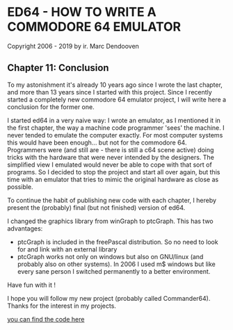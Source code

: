 ﻿
# ED64 - HOW TO WRITE A COMMODORE 64 EMULATOR  
Copyright 2006 - 2019 by ir. Marc Dendooven

## Chapter 11: Conclusion

To my astonishment it's already 10 years ago since I wrote the last chapter, and more than 13 years since I started with this project. Since I recently started a completely new commodore 64 emulator project, I will write here a conclusion for the former one.

I started ed64 in a very naive way: I wrote an emulator, as I mentioned it in the first chapter, the way a machine code programmer 'sees' the machine. I never tended to emulate the computer exactly.  For most computer systems this would have been enough... but not for the commodore 64. Programmers were (and still are - there is still a c64 scene active) doing tricks with the hardware that were never intended by the designers. The simplified view I emulated would never be able to cope with that sort of programs. So I decided to stop the project and start all over again, but this time with an emulator that tries to mimic the original hardware as close as possible.

To continue the habit of publishing new code with each chapter, I hereby present the (probably) final (but not finished) version of ed64. 

I changed the graphics library from winGraph to ptcGraph. This has two advantages:

- ptcGraph is included in the freePascal distribution. So no need to look for and link with an external library
- ptcGraph works not only on windows but also on GNU/linux (and probably also on other systems). In 2006 I used m$ windows but like every sane person I switched permanently to a better environment.

Have fun with it !

I hope you will follow my new project (probably called Commander64). Thanks for the interest in my projects.

[you can find the code here](./)
